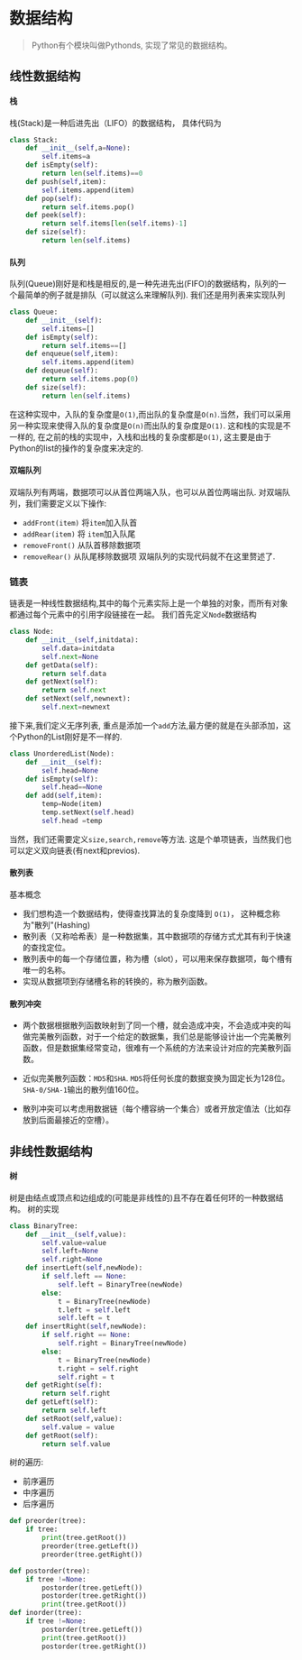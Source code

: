 # 数据结构

> Python有个模块叫做Pythonds, 实现了常见的数据结构。

## 线性数据结构

#### 栈
栈(Stack)是一种后进先出（LIFO）的数据结构，
具体代码为
```python
class Stack:
    def __init__(self,a=None):
        self.items=a
    def isEmpty(self):
        return len(self.items)==0
    def push(self,item):
        self.items.append(item)
    def pop(self):
        return self.items.pop()
    def peek(self):
        return self.items[len(self.items)-1] 
    def size(self):
        return len(self.items)
```
#### 队列
队列(Queue)刚好是和栈是相反的,是一种先进先出(FIFO)的数据结构，队列的一个最简单的例子就是排队（可以就这么来理解队列). 我们还是用列表来实现队列
```python
class Queue:
    def __init__(self):
        self.items=[]
    def isEmpty(self):
        return self.items==[]
    def enqueue(self,item):
        self.items.append(item)
    def dequeue(self):
        return self.items.pop(0)
    def size(self):
        return len(self.items)
```
在这种实现中，入队的复杂度是`O(1)`,而出队的复杂度是`O(n)`.当然，我们可以采用另一种实现来使得入队的复杂度是`O(n)`而出队的复杂度是`O(1)`. 这和栈的实现是不一样的, 在之前的栈的实现中，入栈和出栈的复杂度都是`O(1)`, 这主要是由于Python的list的操作的复杂度来决定的.

#### 双端队列
双端队列有两端，数据项可以从首位两端入队，也可以从首位两端出队.
对双端队列，我们需要定义以下操作:
* `addFront(item)` 将`item`加入队首
* `addRear(item)` 将 `item`加入队尾
* `removeFront()` 从队首移除数据项
* `removeRear()` 从队尾移除数据项
双端队列的实现代码就不在这里赘述了.

### 链表
链表是一种线性数据结构,其中的每个元素实际上是一个单独的对象，而所有对象都通过每个元素中的引用字段链接在一起。
我们首先定义`Node`数据结构
```python
class Node:
    def __init__(self,initdata):
        self.data=initdata
        self.next=None
    def getData(self):
        return self.data
    def getNext(self):
        return self.next
    def setNext(self,newnext):
        self.next=newnext
```
接下来,我们定义无序列表, 重点是添加一个`add`方法,最方便的就是在头部添加，这个Python的List刚好是不一样的.
```python
class UnorderedList(Node):
    def __init__(self):
        self.head=None
    def isEmpty(self):
        self.head==None
    def add(self,item):
        temp=Node(item)
        temp.setNext(self.head)
        self.head =temp
```
当然，我们还需要定义`size,search,remove`等方法. 这是个单项链表，当然我们也可以定义双向链表(有next和previos).

    
#### 散列表

基本概念
* 我们想构造一个数据结构，使得查找算法的复杂度降到 `O(1)`， 这种概念称为"散列"(Hashing)
* 散列表（又称哈希表）是一种数据集，其中数据项的存储方式尤其有利于快速的查找定位。
* 散列表中的每一个存储位置，称为槽（slot），可以用来保存数据项，每个槽有唯一的名称。
* 实现从数据项到存储槽名称的转换的，称为散列函数。

#### 散列冲突

* 两个数据根据散列函数映射到了同一个槽，就会造成冲突，不会造成冲突的叫做完美散列函数，对于一个给定的数据集，我们总是能够设计出一个完美散列函数，但是数据集经常变动，很难有一个系统的方法来设计对应的完美散列函数。

* 近似完美散列函数：`MD5`和`SHA`. `MD5`将任何长度的数据变换为固定长为128位。`SHA-0/SHA-1`输出的散列值160位。

* 散列冲突可以考虑用数据链（每个槽容纳一个集合）或者开放定值法（比如存放到后面最接近的空槽）。 

## 非线性数据结构

#### 树
树是由结点或顶点和边组成的(可能是非线性的)且不存在着任何环的一种数据结构。
树的实现
```python
class BinaryTree:
    def __init__(self,value):
        self.value=value
        self.left=None
        self.right=None
    def insertLeft(self,newNode):
        if self.left == None:
            self.left = BinaryTree(newNode)
        else:
            t = BinaryTree(newNode)
            t.left = self.left 
            self.left = t
    def insertRight(self,newNode):
        if self.right == None:
            self.right = BinaryTree(newNode)
        else:
            t = BinaryTree(newNode)
            t.right = self.right
            self.right = t
    def getRight(self):
        return self.right
    def getLeft(self):
        return self.left
    def setRoot(self,value):
        self.value = value
    def getRoot(self):
        return self.value
```

树的遍历:
* 前序遍历
* 中序遍历
* 后序遍历

```python
def preorder(tree):
    if tree:
        print(tree.getRoot())
        preorder(tree.getLeft())
        preorder(tree.getRight())

def postorder(tree):
    if tree !=None:
        postorder(tree.getLeft())
        postorder(tree.getRight())
        print(tree.getRoot())
def inorder(tree):
    if tree !=None:
        postorder(tree.getLeft())
        print(tree.getRoot())
        postorder(tree.getRight())
```